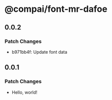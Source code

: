 # @compai/font-mr-dafoe

## 0.0.2

### Patch Changes

- b971bb4f: Update font data

## 0.0.1

### Patch Changes

- Hello, world!
